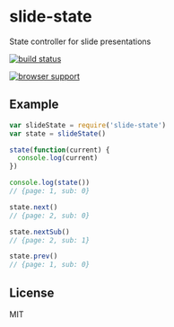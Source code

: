 # slide-state

State controller for slide presentations

[![build status](http://img.shields.io/travis/timhudson/slide-state.svg?style=flat)](http://travis-ci.org/timhudson/slide-state)

[![browser support](https://ci.testling.com/timhudson/slide-state.png)
](https://ci.testling.com/timhudson/slide-state)

## Example

``` js
var slideState = require('slide-state')
var state = slideState()

state(function(current) {
  console.log(current)
})

console.log(state())
// {page: 1, sub: 0}

state.next()
// {page: 2, sub: 0}

state.nextSub()
// {page: 2, sub: 1}

state.prev()
// {page: 1, sub: 0}
```

## License

MIT
